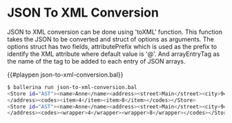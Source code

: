 # JSON To XML Conversion

JSON to XML conversion can be done using 'toXML' function. This function takes the JSON to be converted and struct of options as arguments. 
The options struct has two fields, attributePrefix which is used as the prefix to identify the XML attribute where default value is '@'. And arrayEntryTag as the
name of the tag to be added to each entry of JSON arrays.

{{#playpen json-to-xml-conversion.bal}}

```bash
$ ballerina run json-to-xml-conversion.bal
<Store id="AST"><name>Anne</name><address><street>Main</street><city>94</city>
</address><codes><item>4</item><item>8</item></codes></Store>
<Store id="AST"><name>Anne</name><address><street>Main</street><city>94</city>
</address><codes><wrapper>4</wrapper><wrapper>8</wrapper></codes></Store>
```